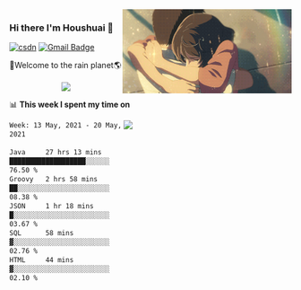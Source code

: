 <img  align='right' height="150" src="https://github.com/LikeRainDay/LikeRainDay/blob/master/pic/img_rain_1.gif?raw=true">



### Hi there I'm Houshuai :lemon:

[![csdn](https://img.shields.io/badge/-csdn-c14438?style=flat-square&logo=c&logoColor=white)](https://blog.csdn.net/qq_15807167)
[![Gmail Badge](https://img.shields.io/badge/-gmail-c14438?style=flat-square&logo=Gmail&logoColor=white&link=mailto:houshuai0816@gmail.com)](mailto:houshuai0816@gmail.com)

🚀Welcome to the rain planet🌎

<center>
<img align='center'  src="https://source.unsplash.com/random/1200x600">
</center>

📊 **This week I spent my time on**

<img align='right'   width="300" src="https://github-readme-stats.vercel.app/api?username=LikeRainDay&show_icons=true&title_color=fff&icon_color=79ff97&text_color=9f9f9f&bg_color=151515">

<!--START_SECTION:waka-->
```text
Week: 13 May, 2021 - 20 May, 2021

Java     27 hrs 13 mins  ███████████████████░░░░░░   76.50 % 
Groovy   2 hrs 58 mins   ██░░░░░░░░░░░░░░░░░░░░░░░   08.38 % 
JSON     1 hr 18 mins    █░░░░░░░░░░░░░░░░░░░░░░░░   03.67 % 
SQL      58 mins         ▓░░░░░░░░░░░░░░░░░░░░░░░░   02.76 % 
HTML     44 mins         ▓░░░░░░░░░░░░░░░░░░░░░░░░   02.10 % 
```
<!--END_SECTION:waka-->
